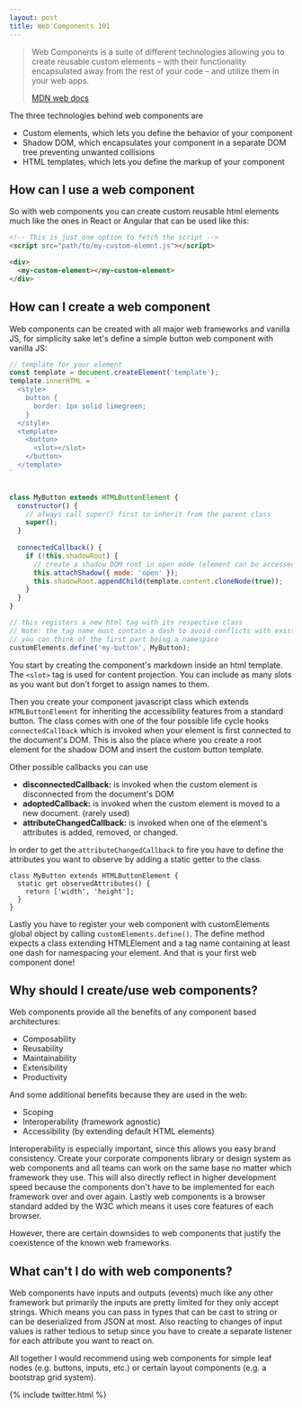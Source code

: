 ```yaml
---
layout: post
title: Web Components 101
---
```


> Web Components is a suite of different technologies allowing you to create reusable custom elements – with their functionality encapsulated away from the rest of your code – and utilize them in your web apps.
>
> [MDN web docs](https://developer.mozilla.org/en-US/docs/Web/Web_Components)

The three technologies behind web components are

* Custom elements, which lets you define the behavior of your component
* Shadow DOM, which encapsulates your component in a separate DOM tree preventing unwanted collisions
* HTML templates, which lets you define the markup of your component

## How can I use a web component

So with web components you can create custom reusable html elements much like the ones in React or Angular that can be used like this:
```html
<!-- This is just one option to fetch the script -->
<script src="path/to/my-custom-elemnt.js"></script>

<div>
  <my-custom-element></my-custom-element>
</div>
```

## How can I create a web component

Web components can be created with all major web frameworks and vanilla JS, for simplicity sake
let's define a simple button web component with vanilla JS:

```javascript
// template for your element
const template = document.createElement('template');
template.innerHTML = `
  <style>
    button {
      border: 1px solid limegreen;
    }
  </style>
  <template>
    <button>
      <slot></slot>
    </button>
  </template>
`


class MyButton extends HTMLButtonElement {
  constructor() {
    // always call super() first to inherit from the parent class
    super();
  }
  
  connectedCallback() {
    if (!this.shadowRoot) {
      // create a shadow DOM root in open mode (element can be accessed from outside) and attach your template to it
      this.attachShadow({ mode: 'open' });
      this.shadowRoot.appendChild(template.content.cloneNode(true));
    }
  }
}

// this registers a new html tag with its respective class
// Note: the tag name must contain a dash to avoid conflicts with existing elements
// you can think of the first part being a namespace
customElements.define('my-button', MyButton);
```

You start by creating the component's markdown inside an html template. The `<slot>` tag is used for content projection. You can include as many slots as you want but don't forget to assign names to them.

Then you create your component javascript class which extends `HTMLButtonElement` for inheriting the accessibility features from a standard button. The class comes with one of the four possible life cycle hooks `connectedCallback` which is invoked when your element is first connected to the document's DOM. This is also the place where you create a root element for the shadow DOM and insert the custom button template.

Other possible callbacks you can use
* **disconnectedCallback:** is invoked when the custom element is disconnected from the document's DOM
* **adoptedCallback:** is invoked when the custom element is moved to a new document. (rarely used)
* **attributeChangedCallback:** is invoked when one of the element's attributes is added, removed, or changed.

In order to get the `attributeChangedCallback` to fire you have to define the attributes you want to observe by adding a static getter to the class.

```
class MyButton extends HTMLButtonElement {
  static get observedAttributes() {
    return ['width', 'height'];
  }
}
```

Lastly you have to register your web component with customElements global object by calling `customElements.define()`. The define method expects a class extending HTMLElement and a tag name containing at least one dash for namespacing your element.
And that is your first web component done!

## Why should I create/use web components?

Web components provide all the benefits of any component based architectures:
* Composability
* Reusability
* Maintainability
* Extensibility
* Productivity

And some additional benefits because they are used in the web:
* Scoping
* Interoperability (framework agnostic)
* Accessibility (by extending default HTML elements)

Interoperability is especially important, since this allows you easy brand consistency. Create your corporate components library or design system as web components
and all teams can work on the same base no matter which framework they use. This will also directly reflect in higher development speed because
the components don't have to be implemented for each framework over and over again.
Lastly web components is a browser standard added by the W3C which means it uses core features of each browser.

However, there are certain downsides to web components that justify the coexistence of the known web frameworks.

## What can't I do with web components?

Web components have inputs and outputs (events) much like any other framework but primarily the inputs are pretty limited for they only
accept strings. Which means you can pass in types that can be cast to string or can be deserialized from JSON at most.
Also reacting to changes of input values is rather tedious to setup since you have to create a separate listener for each attribute you want to react on.

All together I would recommend using web components for simple leaf nodes (e.g. buttons, inputs, etc.) or certain layout components (e.g. a bootstrap grid system).

{% include twitter.html %}
